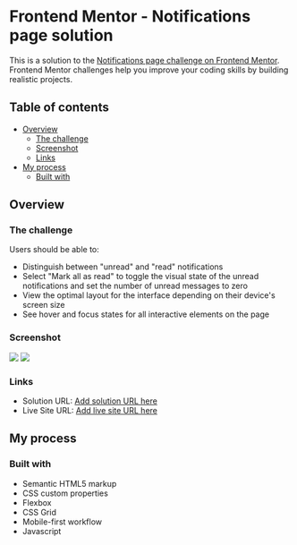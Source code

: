 # Frontend Mentor - Notifications page solution

This is a solution to the [Notifications page challenge on Frontend Mentor](https://www.frontendmentor.io/challenges/notifications-page-DqK5QAmKbC). Frontend Mentor challenges help you improve your coding skills by building realistic projects.

## Table of contents

- [Overview](#overview)
  - [The challenge](#the-challenge)
  - [Screenshot](#screenshot)
  - [Links](#links)
- [My process](#my-process)
  - [Built with](#built-with)

## Overview

### The challenge

Users should be able to:

- Distinguish between "unread" and "read" notifications
- Select "Mark all as read" to toggle the visual state of the unread notifications and set the number of unread messages to zero
- View the optimal layout for the interface depending on their device's screen size
- See hover and focus states for all interactive elements on the page

### Screenshot

![](./design/mobile-design.jpg.jpg)
![](./design/desktop-design.jpg.jpg)

### Links

- Solution URL: [Add solution URL here](https://your-solution-url.com)
- Live Site URL: [Add live site URL here](https://israeljrx.github.io/notfications-page-main/)

## My process

### Built with

- Semantic HTML5 markup
- CSS custom properties
- Flexbox
- CSS Grid
- Mobile-first workflow
- Javascript
